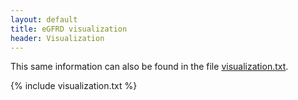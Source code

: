 ```yaml
---
layout: default
title: eGFRD visualization
header: Visualization
---
```



This same information can also be found in the file
[visualization.txt](http://github.com/gfrd/gfrd/tree/develop/doc/visualization.txt).


{% include visualization.txt %}
